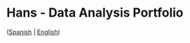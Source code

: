 # Hans - Data Analysis Portfolio 
([Spanish](https://github.com/HansAllTech/Hans_Data_Analysis_Portfolio/blob/main/Proyectos.md#tabla-de-contenido-es--en) | [English](https://github.com/HansAllTech/Hans_Data_Analysis_Portfolio/blob/main/Projects.md#table-of-content-es--en))     
                                    
                                                                                                                                                                    
                                               
                                                            
                               
                    
                       
      
    
         
     
   
 
 
 
